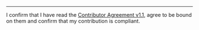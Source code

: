 

______________________________________
I confirm that I have read the [Contributor Agreement v1.1](https://github.com/tegonal/gt/blob/v0.9.0/.github/Contributor%20Agreement.txt), agree to be bound on them and confirm that my contribution is compliant.
